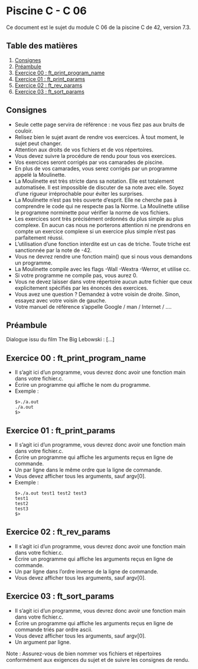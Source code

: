 # Piscine C - C 06

Ce document est le sujet du module C 06 de la piscine C de 42, version 7.3.

## Table des matières
1. [Consignes](#consignes)
2. [Préambule](#préambule)
3. [Exercice 00 : ft_print_program_name](#exercice-00-ft_print_program_name)
4. [Exercice 01 : ft_print_params](#exercice-01-ft_print_params)
5. [Exercice 02 : ft_rev_params](#exercice-02-ft_rev_params)
6. [Exercice 03 : ft_sort_params](#exercice-03-ft_sort_params)

## Consignes
- Seule cette page servira de référence : ne vous fiez pas aux bruits de couloir.
- Relisez bien le sujet avant de rendre vos exercices. À tout moment, le sujet peut changer.
- Attention aux droits de vos fichiers et de vos répertoires.
- Vous devez suivre la procédure de rendu pour tous vos exercices.
- Vos exercices seront corrigés par vos camarades de piscine.
- En plus de vos camarades, vous serez corrigés par un programme appelé la Moulinette.
- La Moulinette est très stricte dans sa notation. Elle est totalement automatisée. Il est impossible de discuter de sa note avec elle. Soyez d’une rigueur irréprochable pour éviter les surprises.
- La Moulinette n’est pas très ouverte d’esprit. Elle ne cherche pas à comprendre le code qui ne respecte pas la Norme. La Moulinette utilise le programme norminette pour vérifier la norme de vos fichiers.
- Les exercices sont très précisément ordonnés du plus simple au plus complexe. En aucun cas nous ne porterons attention ni ne prendrons en compte un exercice complexe si un exercice plus simple n’est pas parfaitement réussi.
- L’utilisation d’une fonction interdite est un cas de triche. Toute triche est sanctionnée par la note de -42.
- Vous ne devrez rendre une fonction main() que si nous vous demandons un programme.
- La Moulinette compile avec les flags -Wall -Wextra -Werror, et utilise cc.
- Si votre programme ne compile pas, vous aurez 0.
- Vous ne devez laisser dans votre répertoire aucun autre fichier que ceux explicitement spécifiés par les énoncés des exercices.
- Vous avez une question ? Demandez à votre voisin de droite. Sinon, essayez avec votre voisin de gauche.
- Votre manuel de référence s’appelle Google / man / Internet / ....

## Préambule
Dialogue issu du film The Big Lebowski : [...]

## Exercice 00 : ft_print_program_name
- Il s’agit ici d’un programme, vous devrez donc avoir une fonction main dans votre fichier.c.
- Écrire un programme qui affiche le nom du programme.
- Exemple :
  ```shell
  $>./a.out
  ./a.out
  $>

## Exercice 01 : ft_print_params
- Il s’agit ici d’un programme, vous devrez donc avoir une fonction main dans votre fichier.c.
- Écrire un programme qui affiche les arguments reçus en ligne de commande.
- Un par ligne dans le même ordre que la ligne de commande.
- Vous devez afficher tous les arguments, sauf argv[0].
- Exemple :
  ```shell
  $>./a.out test1 test2 test3
  test1
  test2
  test3
  $>

## Exercice 02 : ft_rev_params
- Il s’agit ici d’un programme, vous devrez donc avoir une fonction main dans votre fichier.c.
- Écrire un programme qui affiche les arguments reçus en ligne de commande.
- Un par ligne dans l’ordre inverse de la ligne de commande.
- Vous devez afficher tous les arguments, sauf argv[0].

## Exercice 03 : ft_sort_params
- Il s’agit ici d’un programme, vous devrez donc avoir une fonction main dans votre fichier.c.
- Écrire un programme qui affiche les arguments reçus en ligne de commande triés par ordre ascii.
- Vous devez afficher tous les arguments, sauf argv[0].
- Un argument par ligne.

Note : Assurez-vous de bien nommer vos fichiers et répertoires conformément aux exigences du sujet et de suivre les consignes de rendu.
